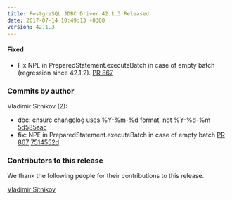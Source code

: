 ```yaml
---
title: PostgreSQL JDBC Driver 42.1.3 Released
date: 2017-07-14 10:49:13 +0300
version: 42.1.3
---
```


#### Fixed

* Fix NPE in PreparedStatement.executeBatch in case of empty batch (regression since 42.1.2). [PR 867](https://github.com/pgjdbc/pgjdbc/pull/867)

<!--more-->

### Commits by author

Vladimir Sitnikov (2):

* doc: ensure changelog uses %Y-%m-%d format, not %Y-%d-%m [5d585aac](https://github.com/pgjdbc/pgjdbc/commit/5d585aac7e4f916d4b54dccd11c778143a1f7725)
* fix: NPE in PreparedStatement.executeBatch in case of empty batch [PR 867](https://github.com/pgjdbc/pgjdbc/pull/867) [7514552d](https://github.com/pgjdbc/pgjdbc/commit/7514552d2d105cb8e637e70c8e14ab7e36000ed4)

### Contributors to this release

We thank the following people for their contributions to this release.

[Vladimir Sitnikov](https://github.com/vlsi)

